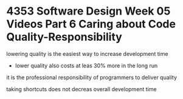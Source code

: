 # 4353 Software Design Week 05 Videos Part 6 Caring about Code Quality-Responsibility

lowering quality is the easiest way to increase development time

- lower quality also costs at leas 30% more in the long run

it is the professional responsibility of programmers to deliver quality

taking shortcuts does not decreas overall development time

